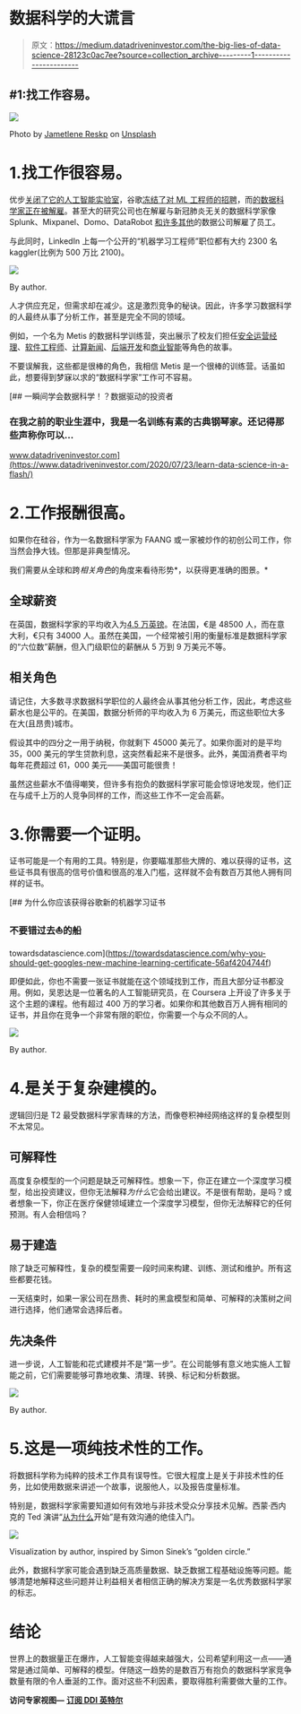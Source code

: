 # 数据科学的大谎言

> 原文：<https://medium.datadriveninvestor.com/the-big-lies-of-data-science-28123c0ac7ee?source=collection_archive---------1----------------------->

## #1:找工作容易。

![](img/e848ce0e5724cc1f6b874c62d017ee45.png)

Photo by [Jametlene Reskp](https://unsplash.com/@reskp?utm_source=medium&utm_medium=referral) on [Unsplash](https://unsplash.com?utm_source=medium&utm_medium=referral)

# 1.找工作很容易。

优步[关闭了它的人工智能实验室](https://www.cnbc.com/2020/05/18/uber-reportedly-to-cut-3000-more-jobs.html)，谷歌[冻结了对 ML 工程师的招聘](https://www.cnbc.com/id/27539152)，而[的数据科学家正在被解雇](https://analyticsindiamag.com/what-may-be-the-factors-behind-data-science-layoffs/)。甚至大的研究公司也在解雇与新冠肺炎无关的数据科学家像 Splunk、Mixpanel、Domo、DataRobot [和许多其他](http://layoffs.fyi/tracker/)的数据公司解雇了员工。

与此同时，LinkedIn 上每一个公开的“机器学习工程师”职位都有大约 2300 名 kaggler(比例为 500 万比 2100)。

![](img/8955481d374ff35a6db4689397714a3b.png)

By author.

人才供应充足，但需求却在减少。这是激烈竞争的秘诀。因此，许多学习数据科学的人最终从事了分析工作，甚至是完全不同的领域。

例如，一个名为 Metis 的数据科学训练营，突出展示了校友们担任[安全运营经理](https://www.thisismetis.com/blog/bootcamp-grad-returns-to-online-security-field-making-impact-with-new-skills)、[软件工程师](https://www.thisismetis.com/blog/how-the-data-science-for-social-good-model-guided-this-grads-career-path)、[计算新闻](https://www.thisismetis.com/blog/bootcamp-grad-finds-home-intersection-data-journalism)、[后端开发](https://www.thisismetis.com/blog/professional-musician-turns-backend-developer)和[商业智能](https://www.thisismetis.com/blog/demystifying-data-science-making-an-impact-at-amazon)等角色的故事。

不要误解我，这些都是很棒的角色，我相信 Metis 是一个很棒的训练营。话虽如此，想要得到梦寐以求的“数据科学家”工作可不容易。

[](https://www.datadriveninvestor.com/2020/07/23/learn-data-science-in-a-flash/) [## 一瞬间学会数据科学！？数据驱动的投资者

### 在我之前的职业生涯中，我是一名训练有素的古典钢琴家。还记得那些声称你可以…

www.datadriveninvestor.com](https://www.datadriveninvestor.com/2020/07/23/learn-data-science-in-a-flash/) 

# 2.工作报酬很高。

如果你在硅谷，作为一名数据科学家为 FAANG 或一家被炒作的初创公司工作，你当然会挣大钱。但那是非典型情况。

我们需要从全球和跨*相关角色*的角度来看待形势*，以获得更准确的图景。*

## 全球薪资

在英国，数据科学家的平均收入为[4.5 万英镑](https://dataconomy.com/2020/02/guide-to-your-future-data-scientist-salary/#:~:text=For%20the%20year%202020%2C%20Glassdoor,job%20satisfaction%20rate%20of%204.0.)。在法国，€是 48500 人，而在意大利，€只有 34000 人。虽然在美国，一个经常被引用的衡量标准是数据科学家的“六位数”薪酬，但入门级职位的薪酬从 5 万到 9 万美元不等。

## 相关角色

请记住，大多数寻求数据科学职位的人最终会从事其他分析工作，因此，考虑这些薪水也是公平的。在美国，数据分析师的平均收入为 6 万美元，而这些职位大多在大(且昂贵)城市。

假设其中的四分之一用于纳税，你就剩下 45000 美元了。如果你面对的是平均 35，000 美元的学生贷款利息，这突然看起来不是很多。此外，美国消费者平均每年花费超过 61，000 美元——美国可能很贵！

虽然这些薪水不值得嘲笑，但许多有抱负的数据科学家可能会惊讶地发现，他们正在与成千上万的人竞争同样的工作，而这些工作不一定会高薪。

# 3.你需要一个证明。

证书可能是一个有用的工具。特别是，你要瞄准那些大牌的、难以获得的证书，这些证书具有很高的信号价值和很高的准入门槛，这样就不会有数百万其他人拥有同样的证书。

[](https://towardsdatascience.com/why-you-should-get-googles-new-machine-learning-certificate-56af4204744f) [## 为什么你应该获得谷歌新的机器学习证书

### 不要错过去⛵️的船

towardsdatascience.com](https://towardsdatascience.com/why-you-should-get-googles-new-machine-learning-certificate-56af4204744f) 

即便如此，你也不需要一张证书就能在这个领域找到工作，而且大部分证书都没用。例如，吴恩达是一位著名的人工智能研究员，在 Coursera 上开设了许多关于这个主题的课程。他有超过 400 万的学习者。如果你和其他数百万人拥有相同的证书，并且你在竞争一个非常有限的职位，你需要一个与众不同的人。

![](img/dde16bcbbfe4be18330ebe69a4f4fd06.png)

By author.

# 4.是关于复杂建模的。

逻辑回归是 T2 最受数据科学家青睐的方法，而像卷积神经网络这样的复杂模型则不太常见。

## 可解释性

高度复杂模型的一个问题是缺乏可解释性。想象一下，你正在建立一个深度学习模型，给出投资建议，但你无法解释*为什么*它会给出建议。不是很有帮助，是吗？或者想象一下，你正在医疗保健领域建立一个深度学习模型，但你无法解释它的任何预测。有人会相信吗？

## 易于建造

除了缺乏可解释性，复杂的模型需要一段时间来构建、训练、测试和维护。所有这些都要花钱。

一天结束时，如果一家公司在昂贵、耗时的黑盒模型和简单、可解释的决策树之间进行选择，他们通常会选择后者。

## 先决条件

进一步说，人工智能和花式建模并不是“第一步”。在公司能够有意义地实施人工智能之前，它们需要能够可靠地收集、清理、转换、标记和分析数据。

![](img/e45d06bcb59d5c7f5cca1f685618ca87.png)

By author.

# 5.这是一项纯技术性的工作。

将数据科学称为纯粹的技术工作具有误导性。它很大程度上是关于非技术性的任务，比如使用数据来讲述一个故事，说服他人，以及报告度量标准。

特别是，数据科学家需要知道如何有效地与非技术受众分享技术见解。西蒙·西内克的 Ted 演讲“[从为什么](https://www.ted.com/talks/simon_sinek_how_great_leaders_inspire_action?language=en)开始”是有效沟通的绝佳入门。

![](img/2bc26d6a37703dda6e58c3417d5fcb72.png)

Visualization by author, inspired by Simon Sinek’s “golden circle.”

此外，数据科学家可能会遇到缺乏高质量数据、缺乏数据工程基础设施等问题。能够清楚地解释这些问题并让利益相关者相信正确的解决方案是一名优秀数据科学家的标志。

# 结论

世界上的数据量正在爆炸，人工智能变得越来越强大，公司希望利用这一点——通常是通过简单、可解释的模型。伴随这一趋势的是数百万有抱负的数据科学家竞争数量有限的令人垂涎的工作。面对这些不利因素，要取得胜利需要做大量的工作。

**访问专家视图—** [**订阅 DDI 英特尔**](https://datadriveninvestor.com/ddi-intel)